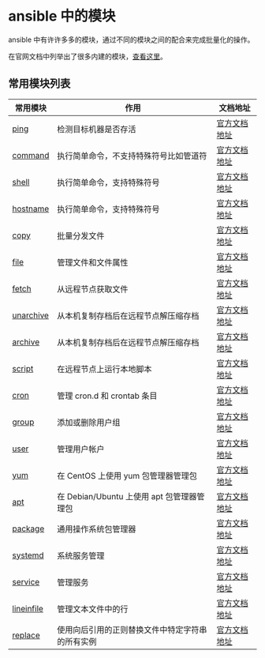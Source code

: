 # ansible 中的模块

ansible 中有许许多多的模块，通过不同的模块之间的配合来完成批量化的操作。

在官网文档中列举出了很多内建的模块，[查看这里](https://docs.ansible.com/ansible/latest/collections/ansible/builtin/index.html)。

## 常用模块列表

| 常用模块                        | 作用                              | 文档地址                                                                                                 |
|-----------------------------|---------------------------------|------------------------------------------------------------------------------------------------------|
| [ping](ping.md)             | 检测目标机器是否存活                      | [官方文档地址](https://docs.ansible.com/ansible/latest/collections/ansible/builtin/ping_module.html)       |
| [command](command.md)       | 执行简单命令，不支持特殊符号比如管道符             | [官方文档地址](https://docs.ansible.com/ansible/latest/collections/ansible/builtin/command_module.html)    |
| [shell](shell.md)           | 执行简单命令，支持特殊符号                   | [官方文档地址](https://docs.ansible.com/ansible/latest/collections/ansible/builtin/shell_module.html)      |
| [hostname](hostname.md)     | 执行简单命令，支持特殊符号                   | [官方文档地址](https://docs.ansible.com/ansible/latest/collections/ansible/builtin/hostname_module.html)   |
| [copy](copy.md)             | 批量分发文件                          | [官方文档地址](https://docs.ansible.com/ansible/latest/collections/ansible/builtin/file_module.html)       |
| [file](file.md)             | 管理文件和文件属性                       | [官方文档地址](https://docs.ansible.com/ansible/latest/collections/ansible/builtin/file_module.html)       |
| [fetch](fetch.md)           | 从远程节点获取文件                       | [官方文档地址](https://docs.ansible.com/ansible/latest/collections/ansible/builtin/fetch_module.html)      |
| [unarchive](unarchive.md)   | 从本机复制存档后在远程节点解压缩存档              | [官方文档地址](https://docs.ansible.com/ansible/latest/collections/ansible/builtin/unarchive_module.html)  |
| [archive](archive.md)       | 从本机复制存档后在远程节点解压缩存档              | [官方文档地址](https://docs.ansible.com/ansible/latest/collections/community/general/archive_module.html)  |
| [script](script.md)         | 在远程节点上运行本地脚本                    | [官方文档地址](https://docs.ansible.com/ansible/latest/collections/ansible/builtin/script_module.html)     |
| [cron](cron.md)             | 管理 cron.d 和 crontab 条目          | [官方文档地址](https://docs.ansible.com/ansible/latest/collections/ansible/builtin/cron_module.html)       |
| [group](group.md)           | 添加或删除用户组                        | [官方文档地址](https://docs.ansible.com/ansible/latest/collections/ansible/builtin/group_module.html)      |
| [user](user.md)             | 管理用户帐户                          | [官方文档地址](https://docs.ansible.com/ansible/latest/collections/ansible/builtin/user_module.html)       |
| [yum](yum.md)               | 在 CentOS 上使用 yum 包管理器管理包        | [官方文档地址](https://docs.ansible.com/ansible/latest/collections/ansible/builtin/yum_module.html)        |
| [apt](apt.md)               | 在 Debian/Ubuntu 上使用 apt 包管理器管理包 | [官方文档地址](https://docs.ansible.com/ansible/latest/collections/ansible/builtin/apt_module.html)        |
| [package](package.md)       | 通用操作系统包管理器                      | [官方文档地址](https://docs.ansible.com/ansible/latest/collections/ansible/builtin/package_module.html)    |
| [systemd](systemd.md)       | 系统服务管理                          | [官方文档地址](https://docs.ansible.com/ansible/latest/collections/ansible/builtin/systemd_module.html)    |
| [service](service.md)       | 管理服务                            | [官方文档地址](https://docs.ansible.com/ansible/latest/collections/ansible/builtin/service_module.html)    |
| [lineinfile](lineinfile.md) | 管理文本文件中的行                       | [官方文档地址](https://docs.ansible.com/ansible/latest/collections/ansible/builtin/lineinfile_module.html) |
| [replace](replace.md)       | 使用向后引用的正则替换文件中特定字符串的所有实例        | [官方文档地址](https://docs.ansible.com/ansible/latest/collections/ansible/builtin/replace_module.html)    |
